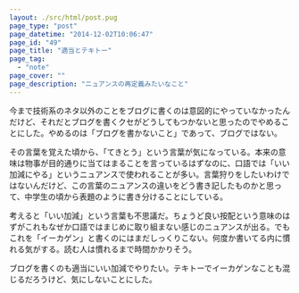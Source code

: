 ```yaml
---
layout: ./src/html/post.pug
page_type: "post"
page_datetime: "2014-12-02T10:06:47"
page_id: "49"
page_title: "適当とテキトー"
page_tag:
  - "note"
page_cover: ""
page_description: "ニュアンスの再定義みたいなこと"
---
```


今まで技術系のネタ以外のことをブログに書くのは意図的にやっていなかったんだけど、それだとブログを書くクセがどうしてもつかないと思ったのでやめることにした。やめるのは「ブログを書かないこと」であって、ブログではない。

その言葉を覚えた頃から、「てきとう」という言葉が気になっている。本来の意味は物事が目的通りに当てはまることを言っているはずなのに、口語では「いい加減にやる」というニュアンスで使われることが多い。言葉狩りをしたいわけではないんだけど、この言葉のニュアンスの違いをどう書き記したものかと思って、中学生の頃から表題のように書き分けることにしている。

考えると「いい加減」という言葉も不思議だ。ちょうど良い按配という意味のはずがこれもなぜか口語ではまじめに取り組まない感じのニュアンスが出る。でもこれを「イーカゲン」と書くのにはまだしっくりこない。何度か書いてる内に慣れる気がする。読む人は慣れるまで時間かかりそう。

ブログを書くのも適当にいい加減でやりたい。テキトーでイーカゲンなことも混じるだろうけど、気にしないことにした。
